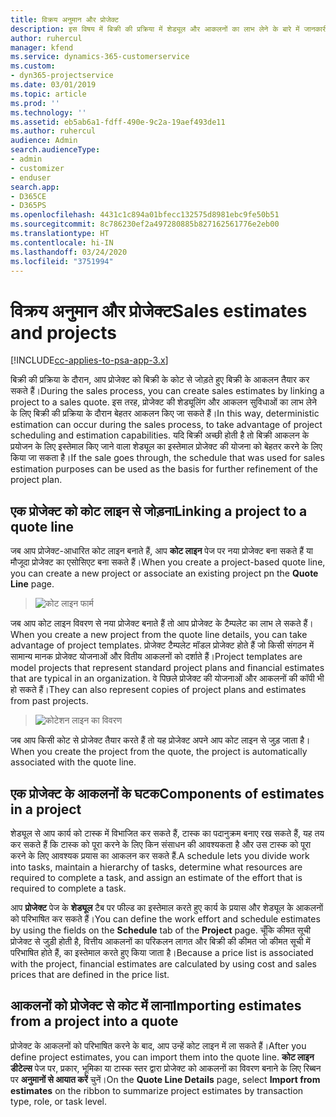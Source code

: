 ```yaml
---
title: विक्रय अनुमान और प्रोजेक्ट
description: इस विषय में बिक्री की प्रक्रिया में शेड्यूल और आकलनों का लाभ लेने के बारे में जानकारी दी गई है।
author: ruhercul
manager: kfend
ms.service: dynamics-365-customerservice
ms.custom:
- dyn365-projectservice
ms.date: 03/01/2019
ms.topic: article
ms.prod: ''
ms.technology: ''
ms.assetid: eb5ab6a1-fdff-490e-9c2a-19aef493de11
ms.author: ruhercul
audience: Admin
search.audienceType:
- admin
- customizer
- enduser
search.app:
- D365CE
- D365PS
ms.openlocfilehash: 4431c1c894a01bfecc132575d8981ebc9fe50b51
ms.sourcegitcommit: 8c786230ef2a497280885b827162561776e2eb00
ms.translationtype: HT
ms.contentlocale: hi-IN
ms.lasthandoff: 03/24/2020
ms.locfileid: "3751994"
---
```

# <a name="sales-estimates-and-projects"></a><span data-ttu-id="869e2-103">विक्रय अनुमान और प्रोजेक्ट</span><span class="sxs-lookup"><span data-stu-id="869e2-103">Sales estimates and projects</span></span>

[!INCLUDE[cc-applies-to-psa-app-3.x](../includes/cc-applies-to-psa-app-3x.md)]

<span data-ttu-id="869e2-104">बिक्री की प्रक्रिया के दौरान, आप प्रोजेक्ट को बिक्री के कोट से जोड़ते हुए बिक्री के आकलन तैयार कर सकते हैं।</span><span class="sxs-lookup"><span data-stu-id="869e2-104">During the sales process, you can create sales estimates by linking a project to a sales quote.</span></span> <span data-ttu-id="869e2-105">इस तरह, प्रोजेक्ट की शेड्यूलिंग और आकलन सुविधाओं का लाभ लेने के लिए बिक्री की प्रक्रिया के दौरान बेहतर आकलन किए जा सकते हैं।</span><span class="sxs-lookup"><span data-stu-id="869e2-105">In this way, deterministic estimation can occur during the sales process, to take advantage of project scheduling and estimation capabilities.</span></span> <span data-ttu-id="869e2-106">यदि बिक्री अच्छी होती है तो बिक्री आकलन के प्रयोजन के लिए इस्तेमाल किए जाने वाला शेड्यूल का इस्तेमाल प्रोजेक्ट की योजना को बेहतर करने के लिए किया जा सकता है।</span><span class="sxs-lookup"><span data-stu-id="869e2-106">If the sale goes through, the schedule that was used for sales estimation purposes can be used as the basis for further refinement of the project plan.</span></span>

## <a name="linking-a-project-to-a-quote-line"></a><span data-ttu-id="869e2-107">एक प्रोजेक्ट को कोट लाइन से जोड़ना</span><span class="sxs-lookup"><span data-stu-id="869e2-107">Linking a project to a quote line</span></span>

<span data-ttu-id="869e2-108">जब आप प्रोजेक्ट-आधारित कोट लाइन बनाते हैं, आप **कोट लाइन** पेज पर नया प्रोजेक्ट बना सकते हैं या मौजूदा प्रोजेक्ट का एसोसिएट बना सकते हैं।</span><span class="sxs-lookup"><span data-stu-id="869e2-108">When you create a project-based quote line, you can create a new project or associate an existing project pn the **Quote Line** page.</span></span> 

> ![कोट लाइन फार्म](media/project-8.png)
 
<span data-ttu-id="869e2-110">जब आप कोट लाइन विवरण से नया प्रोजेक्ट बनाते हैं तो आप प्रोजेक्ट के टैम्पलेट का लाभ ले सकते हैं।</span><span class="sxs-lookup"><span data-stu-id="869e2-110">When you create a new project from the quote line details, you can take advantage of project templates.</span></span> <span data-ttu-id="869e2-111">प्रोजेक्ट टैम्पलेट मॉडल प्रोजेक्ट होते हैं जो किसी संगठन में सामान्य मानक प्रोजेक्ट योजनाओं और वितीय आकलनों को दर्शाते हैं।</span><span class="sxs-lookup"><span data-stu-id="869e2-111">Project templates are model projects that represent standard project plans and financial estimates that are typical in an organization.</span></span> <span data-ttu-id="869e2-112">वे पिछले प्रोजेक्ट की योजनाओं और आकलनों की कॉपी भी हो सकते हैं।</span><span class="sxs-lookup"><span data-stu-id="869e2-112">They can also represent copies of project plans and estimates from past projects.</span></span>

> ![कोटेशन लाइन का विवरण](media/project-9.png)
  
<span data-ttu-id="869e2-114">जब आप किसी कोट से प्रोजेक्ट तैयार करते हैं तो यह प्रोजेक्ट अपने आप कोट लाइन से जुड़ जाता है।</span><span class="sxs-lookup"><span data-stu-id="869e2-114">When you create the project from the quote, the project is automatically associated with the quote line.</span></span>

## <a name="components-of-estimates-in-a-project"></a><span data-ttu-id="869e2-115">एक प्रोजेक्ट के आकलनों के घटक</span><span class="sxs-lookup"><span data-stu-id="869e2-115">Components of estimates in a project</span></span>

<span data-ttu-id="869e2-116">शेड्यूल से आप कार्य को टास्क में विभाजित कर सकते हैं, टास्क का पदानुक्रम बनाए रख सकते हैं, यह तय कर सकते हैं कि टास्क को पूरा करने के लिए किन संसाधन की आवश्यकता है और उस टास्क को पूरा करने के लिए आवश्यक प्रयास का आकलन कर सकते हैं.</span><span class="sxs-lookup"><span data-stu-id="869e2-116">A schedule lets you divide work into tasks, maintain a hierarchy of tasks, determine what resources are required to complete a task, and assign an estimate of the effort that is required to complete a task.</span></span>

<span data-ttu-id="869e2-117">आप **प्रोजेक्ट** पेज के **शेड्यूल** टैब पर फील्ड का इस्तेमाल करते हुए कार्य के प्रयास और शेड्यूल के आकलनों को परिभाषित कर सकते हैं।</span><span class="sxs-lookup"><span data-stu-id="869e2-117">You can define the work effort and schedule estimates by using the fields on the **Schedule** tab of the **Project** page.</span></span> <span data-ttu-id="869e2-118">चूँकि कीमत सूची प्रोजेक्ट से जुड़ी होती है, वित्तीय आकलनों का परिकलन लागत और बिक्री की कीमत जो कीमत सूची में परिभाषित होते हैं, का इस्तेमाल करते हुए किया जाता है।</span><span class="sxs-lookup"><span data-stu-id="869e2-118">Because a price list is associated with the project, financial estimates are calculated by using cost and sales prices that are defined in the price list.</span></span>

## <a name="importing-estimates-from-a-project-into-a-quote"></a><span data-ttu-id="869e2-119">आकलनों को प्रोजेक्ट से कोट में लाना</span><span class="sxs-lookup"><span data-stu-id="869e2-119">Importing estimates from a project into a quote</span></span>

<span data-ttu-id="869e2-120">प्रोजेक्ट के आकलनों को परिभाषित करने के बाद, आप उन्हें कोट लाइन में ला सकते हैं।</span><span class="sxs-lookup"><span data-stu-id="869e2-120">After you define project estimates, you can import them into the quote line.</span></span> <span data-ttu-id="869e2-121">**कोट लाइन डीटेल्स** पेज पर, प्रकार, भूमिका या टास्क स्तर द्वारा प्रोजेक्ट को आकलनों का विवरण बनाने के लिए रिब्बन पर **अनुमानों से आयात करें** चुनें।</span><span class="sxs-lookup"><span data-stu-id="869e2-121">On the **Quote Line Details** page, select **Import from estimates** on the ribbon to summarize project estimates by transaction type, role, or task level.</span></span>
